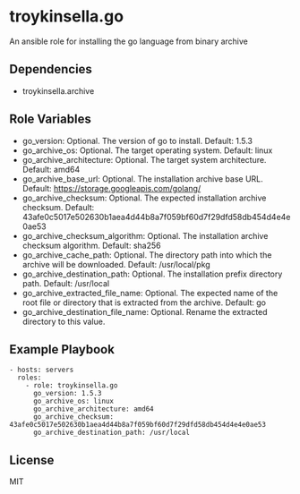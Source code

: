 troykinsella.go
===============

An ansible role for installing the go language from binary archive

Dependencies
------------

* troykinsella.archive

Role Variables
--------------

* go_version: Optional. The version of go to install. Default: 1.5.3
* go_archive_os: Optional. The target operating system. Default: linux
* go_archive_architecture: Optional. The target system architecture. Default: amd64
* go_archive_base_url: Optional. The installation archive base URL. Default: https://storage.googleapis.com/golang/
* go_archive_checksum: Optional. The expected installation archive checksum. Default: 43afe0c5017e502630b1aea4d44b8a7f059bf60d7f29dfd58db454d4e4e0ae53
* go_archive_checksum_algorithm: Optional. The installation archive checksum algorithm. Default: sha256
* go_archive_cache_path: Optional. The directory path into which the archive will be downloaded. Default: /usr/local/pkg
* go_archive_destination_path: Optional. The installation prefix directory path. Default: /usr/local
* go_archive_extracted_file_name: Optional. The expected name of the root file or directory that is extracted from the archive. Default: go
* go_archive_destination_file_name: Optional. Rename the extracted directory to this value.

Example Playbook
----------------

    - hosts: servers
      roles:
        - role: troykinsella.go
          go_version: 1.5.3
          go_archive_os: linux
          go_archive_architecture: amd64
          go_archive_checksum: 43afe0c5017e502630b1aea4d44b8a7f059bf60d7f29dfd58db454d4e4e0ae53
          go_archive_destination_path: /usr/local

License
-------

MIT
